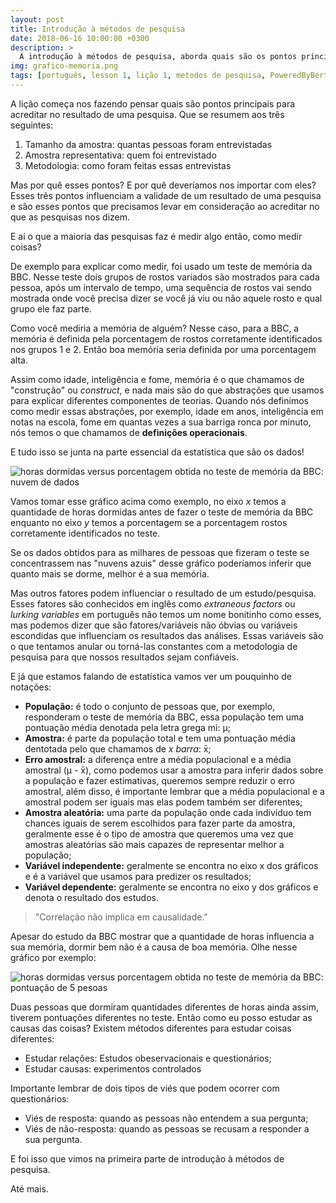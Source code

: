 ```yaml
---
layout: post
title: Introdução à métodos de pesquisa
date: 2018-06-16 10:00:00 +0300
description: >
  A introdução à métodos de pesquisa, aborda quais são os pontos principais para termos uma pesquisa com resultados confiáveis.
img: grafico-memoria.png
tags: [português, lesson 1, lição 1, metodos de pesquisa, PoweredByBertelsmann, UdacityDataScholars]
---
```


A lição começa nos fazendo pensar quais são pontos principais para acreditar no resultado de uma pesquisa. Que se resumem aos três seguintes:

1. Tamanho da amostra: quantas pessoas foram entrevistadas
1. Amostra representativa: quem foi entrevistado
1. Metodologia: como foram feitas essas entrevistas

Mas por quê esses pontos? E por quê deveríamos nos importar com eles? Esses três pontos influenciam a validade de um resultado de uma pesquisa e são esses pontos que precisamos levar em consideração ao acreditar no que as pesquisas nos dizem.

E aí o que a maioria das pesquisas faz é medir algo então, como medir coisas?

De exemplo para explicar como medir, foi usado um teste de memória da BBC. Nesse teste dois grupos de rostos variados são mostrados para cada pessoa, após um intervalo de tempo, uma sequência de rostos vai sendo mostrada onde você precisa dizer se você já viu ou não aquele rosto e qual grupo ele faz parte. 

Como você mediria a memória de alguém? Nesse caso, para a BBC, a memória é definida pela porcentagem de rostos corretamente identificados nos grupos 1 e 2. Então boa memória seria definida por uma porcentagem alta.

Assim como idade, inteligência e fome, memória é o que chamamos de "construção" ou _construct_, e nada mais são do que abstrações que usamos para explicar diferentes componentes de teorias. Quando nós definimos como medir essas abstrações, por exemplo, idade em anos, inteligência em notas na escola, fome em quantas vezes a sua barriga ronca por minuto, nós temos o que chamamos de **definições operacionais**.

E tudo isso se junta na parte essencial da estatística que são os dados!

![horas dormidas versus porcentagem obtida no teste de memória da BBC: nuvem de dados]({{site.baseurl}}/assets/img/grafico-memoria.png  "horas dormidas versus porcentagem obtida no teste de memória da BBC: nuvem de dados")

Vamos tomar esse gráfico acima como exemplo, no eixo _x_ temos a quantidade de horas dormidas antes de fazer o teste de memória da BBC enquanto no eixo _y_ temos a porcentagem se a porcentagem rostos corretamente identificados no teste.

Se os dados obtidos para as milhares de pessoas que fizeram o teste se concentrassem nas "nuvens azuis" desse gráfico poderíamos inferir que quanto mais se dorme, melhor é a sua memória.

Mas outros fatores podem influenciar o resultado de um estudo/pesquisa. Esses fatores são conhecidos em inglês como _extraneous factors_ ou _lurking variables_ em português não temos um nome bonitinho como esses, mas podemos dizer que são fatores/variáveis não óbvias ou variáveis escondidas que influenciam os resultados das análises. Essas variáveis são o que tentamos anular ou torná-las constantes com a metodologia de pesquisa para que nossos resultados sejam confiáveis.

E já que estamos falando de estatística vamos ver um pouquinho de notações:

- **População:** é todo o conjunto de pessoas que, por exemplo, responderam o teste de memória da BBC, essa população tem uma pontuação média denotada pela letra grega mi: &#956;;
- **Amostra:** é parte da população total e tem uma pontuação média dentotada pelo que chamamos de _x barra_: x&#772;;
- **Erro amostral:** a diferença entre a média populacional e a média amostral (&#956; - x&#772;), como podemos usar a amostra para inferir dados sobre a população e fazer estimativas, queremos sempre reduzir o erro amostral, além disso, é importante lembrar que a média populacional e a amostral podem ser iguais mas elas podem também ser diferentes;
- **Amostra aleatória:** uma parte da população onde cada indivíduo tem chances iguais de serem escolhidos para fazer parte da amostra, geralmente esse é o tipo de amostra que queremos uma vez que amostras aleatórias são mais capazes de representar melhor a população;
- **Variável independente:** geralmente se encontra no eixo x dos gráficos e é a variável que usamos para predizer os resultados;
- **Variável dependente:** geralmente se encontra no eixo y dos gráficos e denota o resultado dos estudos.

> "Correlação não implica em causalidade."

Apesar do estudo da BBC mostrar que a quantidade de horas influencia a sua memória, dormir bem não é a causa de boa memória. Olhe nesse gráfico por exemplo:

![horas dormidas versus porcentagem obtida no teste de memória da BBC: pontuação de 5 pesoas]({{site.baseurl}}/assets/img/grafico-memoria-notas.png  "horas dormidas versus porcentagem obtida no teste de memória da BBC: pontuação de 5 pesoas")

Duas pessoas que dormiram quantidades diferentes de horas ainda assim, tiverem pontuações diferentes no teste. Então como eu posso estudar as causas das coisas? Existem métodos diferentes para estudar coisas diferentes:

- Estudar relações: Estudos obeservacionais e questionários;
- Estudar causas: experimentos controlados

Importante lembrar de dois tipos de viés que podem ocorrer com questionários:
- Viés de resposta: quando as pessoas não entendem a sua pergunta;
- Viés de não-resposta: quando as pessoas se recusam a responder a sua pergunta.

E foi isso que vimos na primeira parte de introdução à métodos de pesquisa.

Até mais.
